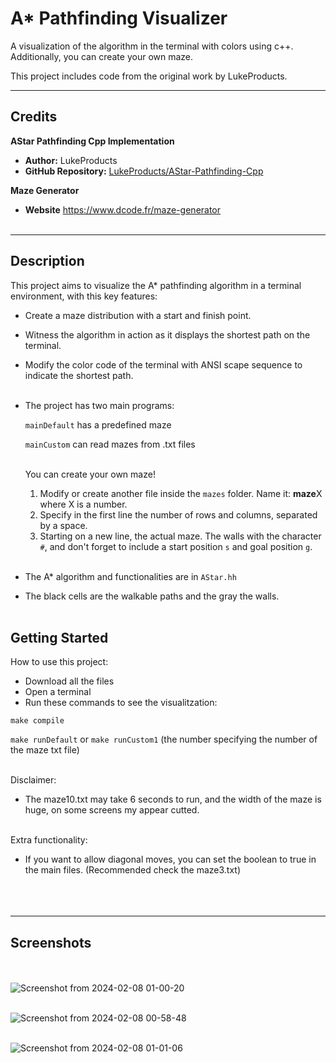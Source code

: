 # A* Pathfinding Visualizer
A visualization of the algorithm in the terminal with colors using c++. Additionally, you can create your own maze.

This project includes code from the original work by LukeProducts.

---

## Credits

**AStar Pathfinding Cpp Implementation**

- **Author:** LukeProducts
- **GitHub Repository:** [LukeProducts/AStar-Pathfinding-Cpp](https://github.com/LukeProducts/AStar-Pathfinding-Cpp)

**Maze Generator**
- **Website** https://www.dcode.fr/maze-generator<br><br>

---

## Description

This project aims to visualize the A* pathfinding algorithm in a terminal environment, with this key features:
- Create a maze distribution with a start and finish point.
- Witness the algorithm in action as it displays the shortest path on the terminal.
- Modify the color code of the terminal with ANSI scape sequence to indicate the shortest path.<br><br>
   
- The project has two main programs:

    `mainDefault` has a predefined maze

    `mainCustom`  can read mazes from .txt files<br><br>

    You can create your own maze!
    1. Modify or create another file inside the `mazes` folder. Name it:  **maze**X  where X is a number.
    2. Specify in the first line the number of rows and columns, separated by a space.
    3. Starting on a new line, the actual maze. The walls with the character `#`, and don't forget to include a start position `s` and goal position `g`.<br><br>

- The A* algorithm and functionalities are in `AStar.hh` 

- The black cells are the walkable paths and the gray the walls.<br><br>


## Getting Started

How to use this project: 
- Download all the files
- Open a terminal 
- Run these commands to see the visualitzation:

`make compile` 

`make runDefault`   or   `make runCustom1`  (the number specifying the number of the maze txt file)<br><br>


Disclaimer:
- The maze10.txt may take 6 seconds to run, and the width of the maze is huge, on some screens my appear cutted.<br><br>

Extra functionality:
- If you want to allow diagonal moves, you can set the boolean to true in the main files. (Recommended check the maze3.txt)<br><br>
<br><br>
---

## Screenshots
<br><br>
![Screenshot from 2024-02-08 01-00-20](https://github.com/ArnauCS03/AStar-Pathfinding-Visualizer/assets/95536223/2d2d3a8c-6c4a-425f-912f-991c11c8fe3c)<br><br>

![Screenshot from 2024-02-08 00-58-48](https://github.com/ArnauCS03/AStar-Pathfinding-Visualizer/assets/95536223/c203fee1-7690-4a83-823d-c5b5559c629f)<br><br>

![Screenshot from 2024-02-08 01-01-06](https://github.com/ArnauCS03/AStar-Pathfinding-Visualizer/assets/95536223/cb8d83bd-273b-4be1-88c2-641c46868cfb)<br><br><br>



